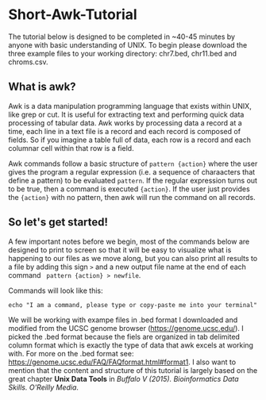 # Short-Awk-Tutorial
The tutorial below is designed to be completed in ~40-45 minutes by anyone with basic understanding of UNIX. To begin please download the three example files to your working directory: chr7.bed, chr11.bed and chroms.csv.  

## What is awk?
Awk is a data manipulation programming language that exists within UNIX, like grep or cut. It is useful for extracting text and performing quick data processing of tabular data. Awk works by processing data a record at a time, each line in a text file is a record and each record is composed of fields. So if you imagine a table full of data, each row is a record and each columnar cell within that row is a field.

Awk commands follow a basic structure of `pattern {action}` where the user gives the program a regular expression (i.e. a sequence of charaacters that define a pattern) to be evaluated `pattern`. If the regular expression turns out to be true, then a command is executed `{action}`. If the user just provides the `{action}` with no pattern, then awk will run the command on all records.

## So let's get started!
A few important notes before we begin, most of the commands below are designed to print to screen so that it will be easy to visualize what is happening to our files as we move along, but you can also print all results to a file  by adding this sign `>` and a new output file name at the end of each command ` pattern {action} > newfile`. 

Commands will look like this: 
```
echo "I am a command, please type or copy-paste me into your terminal"
```

We will be working with exampe files in .bed format I downloaded and modified from the UCSC genome browser (https://genome.ucsc.edu/). I picked the .bed format because the fiels are organized in tab delimited column format which is exactly the type of data that awk excels at working with. For more on the .bed format see: https://genome.ucsc.edu/FAQ/FAQformat.html#format1. I also want to mention that the content and structure of this tutorial is largely based on the great chapter **Unix Data Tools** in *Buffalo V (2015). Bioinformatics Data Skills. O'Reilly Media*.


